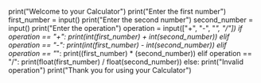 print("Welcome to your Calculator")
print("Enter the first number")
first_number = input()
print("Enter the second number")
second_number = input()
print("Enter the operation")
operation = input(["+", "-", "*", "/"])
if operation == "+":
    print(int(first_number) + int(second_number))
elif operation == "-":
    print(int(first_number) - int(second_number))
elif operation == "*":
    print((first_number) * (second_number))
elif operation == "/":
    print(float(first_number) / float(second_number))
else:
    print("Invalid operation")
print("Thank you for using your Calculator")
